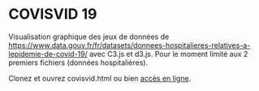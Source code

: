# COVISVID 19

Visualisation graphique des jeux de données de https://www.data.gouv.fr/fr/datasets/donnees-hospitalieres-relatives-a-lepidemie-de-covid-19/ avec C3.js et d3.js. Pour le moment limité aux 2 premiers fichiers (données hospitalières).

Clonez et ouvrez covisvid.html ou bien [accès en ligne](https://ssire.github.io/covisvid/).